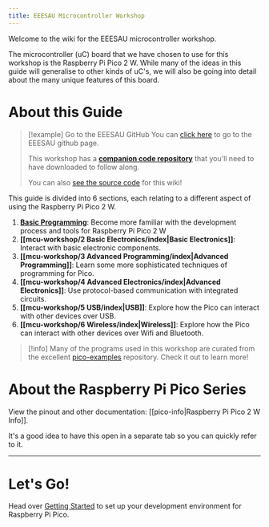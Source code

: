 ```yaml
---
title: EEESAU Microcontroller Workshop
---
```

Welcome to the wiki for the EEESAU microcontroller workshop.

The microcontroller (uC) board that we have chosen to use for this workshop is the Raspberry Pi Pico 2 W. While many of the ideas in this guide will generalise to other kinds of uC's, we will also be going into detail about the many unique features of this board.
# About this Guide
> [!example] Go to the EEESAU GitHub
> You can [click here](https://github.com/EEESAU/) to go to the EEESAU github page.
>
>This workshop has a **[companion code repository](https://github.com/EEESAU/pico-workshop)** that you'll need to have downloaded to follow along.
>
>You can also [see the source code](https://github.com/EEESAU/wiki) for this wiki!

This guide is divided into 6 sections, each relating to a different aspect of using the Raspberry Pi Pico 2 W.
1. [**Basic Programming**](mcu-workshop/1%20Basic%20Programming/index.md): Become more familiar with the development process and tools for Raspberry Pi Pico 2 W
2. **[[mcu-workshop/2 Basic Electronics/index|Basic Electronics]]**: Interact with basic electronic components.
3. **[[mcu-workshop/3 Advanced Programming/index|Advanced Programming]]**: Learn some more sophisticated techniques of programming for Pico.
4. **[[mcu-workshop/4 Advanced Electronics/index|Advanced Electronics]]**: Use protocol-based communication with integrated circuits.
5. **[[mcu-workshop/5 USB/index|USB]]**: Explore how the Pico can interact with other devices over USB.
6. **[[mcu-workshop/6 Wireless/index|Wireless]]**: Explore how the Pico can interact with other devices over Wifi and Bluetooth.

> [!info]
> Many of the programs used in this workshop are curated from the excellent [pico-examples](https://github.com/raspberrypi/pico-examples) repository. Check it out to learn more!
# About the Raspberry Pi Pico Series
View the pinout and other documentation: [[pico-info|Raspberry Pi Pico 2 W Info]].

It's a good idea to have this open in a separate tab so you can quickly refer to it.

---
# Let's Go!
Head over [Getting Started](getting-started) to set up your development environment for Raspberry Pi Pico.